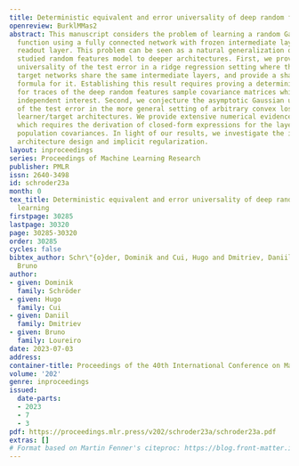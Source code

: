 ```yaml
---
title: Deterministic equivalent and error universality of deep random features learning
openreview: BurklMMas2
abstract: This manuscript considers the problem of learning a random Gaussian network
  function using a fully connected network with frozen intermediate layers and trainable
  readout layer. This problem can be seen as a natural generalization of the widely
  studied random features model to deeper architectures. First, we prove Gaussian
  universality of the test error in a ridge regression setting where the learner and
  target networks share the same intermediate layers, and provide a sharp asymptotic
  formula for it. Establishing this result requires proving a deterministic equivalent
  for traces of the deep random features sample covariance matrices which can be of
  independent interest. Second, we conjecture the asymptotic Gaussian universality
  of the test error in the more general setting of arbitrary convex losses and generic
  learner/target architectures. We provide extensive numerical evidence for this conjecture,
  which requires the derivation of closed-form expressions for the layer-wise post-activation
  population covariances. In light of our results, we investigate the interplay between
  architecture design and implicit regularization.
layout: inproceedings
series: Proceedings of Machine Learning Research
publisher: PMLR
issn: 2640-3498
id: schroder23a
month: 0
tex_title: Deterministic equivalent and error universality of deep random features
  learning
firstpage: 30285
lastpage: 30320
page: 30285-30320
order: 30285
cycles: false
bibtex_author: Schr\"{o}der, Dominik and Cui, Hugo and Dmitriev, Daniil and Loureiro,
  Bruno
author:
- given: Dominik
  family: Schröder
- given: Hugo
  family: Cui
- given: Daniil
  family: Dmitriev
- given: Bruno
  family: Loureiro
date: 2023-07-03
address: 
container-title: Proceedings of the 40th International Conference on Machine Learning
volume: '202'
genre: inproceedings
issued:
  date-parts:
  - 2023
  - 7
  - 3
pdf: https://proceedings.mlr.press/v202/schroder23a/schroder23a.pdf
extras: []
# Format based on Martin Fenner's citeproc: https://blog.front-matter.io/posts/citeproc-yaml-for-bibliographies/
---
```

